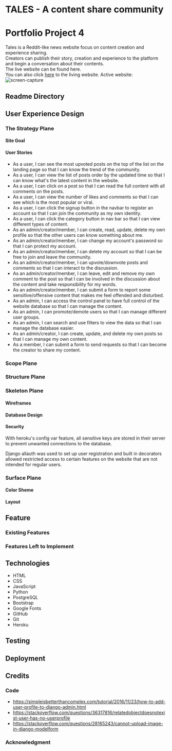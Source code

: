 # TALES - A content share community
# Portfolio Project 4
Tales is a Reddit-like news website focus on content creation and experience sharing.\
Creators can publish their story, creation and experience to the platform and begin a conversation about their contents.\
The live website can be found here.\
You can also click [here]() to the living website.
Active website: 
![screen-capture]()

## **Readme Directory**
## **User Experience Design**
### **The Strategy Plane**
#### **Site Goal**
#### **User Stories**
 - As a user, I can see the most upvoted posts on the top of the list on the landing page so that I can know the trend of the community.
 - As a user, I can view the list of posts order by the updated time so that I can know what's the latest content in the website.
 - As a user, I can click on a post so that I can read the full content with all comments on the posts.
 - As a user, I can view the number of likes and comments so that I can see which is the most popular or viral.
 - As a user, I can click the signup button in the navbar to register an account so that I can join the community as my own identity.
 - As a user, I can click the category button in nav bar so that I can view different types of content.
 - As an admin/creator/member, I can create, read, update, delete my own profile so that the other users can know something about me.
 - As an admin/creator/member, I can change my account's password so that I can protect my account.
 - As an admin/creator/member, I can delete my account so that I can be free to join and leave the community.
 - As an admin/creator/member, I can upvote/downvote posts and comments so that I can interact to the discussion.
 - As an admin/creator/member, I can leave, edit and remove my own comment to the post so that I can be involved in the discussion about the content and take responsibility for my words.
 - As an admin/creator/member, I can submit a form to report some sensitive/offensive content that makes me feel offended and disturbed.
 - As an admin, I can access the control panel to have full control of the website database so that I can manage the content.
 - As an admin, I can promote/demote users so that I can manage different user groups.
 - As an admin, I can search and use filters to view the data so that I can manage the database easier.
 - As an admin/creator, I can create, update, and delete my own posts so that I can manage my own content.
 - As a member, I can submit a form to send requests so that I can become the creator to share my content.
### **Scope Plane**
### **Structure Plane**
### **Skeleton Plane**
#### **Wireframes**
#### **Database Design**
#### **Security**
With heroku's config var feature, all sensitive keys are stored in their server to prevent unwanted connections to the database.

Django allauth was used to set up user registration and built in decorators allowed restricted access to certain features on the website that are not intended for regular users.
### **Surface Plane**
#### **Color Sheme**
#### **Layout**
## **Feature**
### **Existing Features**
### **Features Left to Implement**
## **Technologies**
 - HTML
 - CSS
 - JavaScript
 - Python
 - PostgreSQL
 - Bootstrap
 - Google Fonts
 - GitHub
 - Git
 - Heroku
## **Testing**
## **Deployment**
## **Credits**
### **Code**
 - https://simpleisbetterthancomplex.com/tutorial/2016/11/23/how-to-add-user-profile-to-django-admin.html
 - https://stackoverflow.com/questions/36317816/relatedobjectdoesnotexist-user-has-no-userprofile
 - https://stackoverflow.com/questions/28165243/cannot-upload-image-in-django-modelform
### **Acknowledgment**